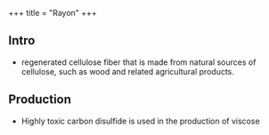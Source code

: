 +++
title = "Rayon"
+++

## Intro
-  regenerated cellulose fiber that is made from natural sources of cellulose, such as wood and related agricultural products.

## Production
- Highly toxic carbon disulfide is used in the production of viscose